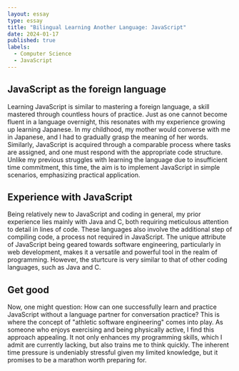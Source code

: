```yaml
---
layout: essay
type: essay
title: "Bilingual Learning Another Language: JavaScript"
date: 2024-01-17
published: true
labels:
  - Computer Science
  - JavaScript
---
```


## JavaScript as the foreign language

Learning JavaScript is similar to mastering a foreign language, a skill mastered through countless hours of practice. Just as one cannot become fluent in a language overnight, this resonates with my experience growing up learning Japanese. In my childhood, my mother would converse with me in Japanese, and I had to gradually grasp the meaning of her words. Similarly, JavaScript is acquired through a comparable process where tasks are assigned, and one must respond with the appropriate code structure. Unlike my previous struggles with learning the language due to insufficient time commitment, this time, the aim is to implement JavaScript in simple scenarios, emphasizing practical application.

## Experience with JavaScript

Being relatively new to JavaScript and coding in general, my prior experience lies mainly with Java and C, both requiring meticulous attention to detail in lines of code. These languages also involve the additional step of compiling code, a process not required in JavaScript. The unique attribute of JavaScript being geared towards software engineering, particularly in web development, makes it a versatile and powerful tool in the realm of programming. However, the sturtcure is very similar to that of other coding languages, such as Java and C. 

## Get good

Now, one might question: How can one successfully learn and practice JavaScript without a language partner for conversation practice? This is where the concept of "athletic software engineering" comes into play. As someone who enjoys exercising and being physically active, I find this approach appealing. It not only enhances my programming skills, which I admit are currently lacking, but also trains me to think quickly. The inherent time pressure is undeniably stressful given my limited knowledge, but it promises to be a marathon worth preparing for.






